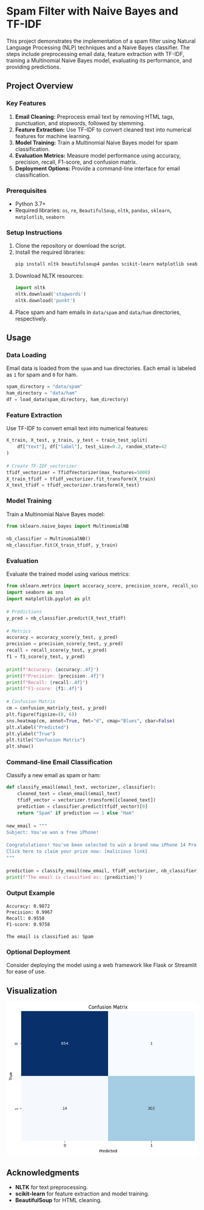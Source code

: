 # Spam Filter with Naive Bayes and TF-IDF

This project demonstrates the implementation of a spam filter using Natural Language Processing (NLP) techniques and a Naive Bayes classifier. The steps include preprocessing email data, feature extraction with TF-IDF, training a Multinomial Naive Bayes model, evaluating its performance, and providing predictions.

## Project Overview

### Key Features
1. **Email Cleaning:** Preprocess email text by removing HTML tags, punctuation, and stopwords, followed by stemming.
2. **Feature Extraction:** Use TF-IDF to convert cleaned text into numerical features for machine learning.
3. **Model Training:** Train a Multinomial Naive Bayes model for spam classification.
4. **Evaluation Metrics:** Measure model performance using accuracy, precision, recall, F1-score, and confusion matrix.
5. **Deployment Options:** Provide a command-line interface for email classification.

### Prerequisites
- Python 3.7+
- Required libraries: `os`, `re`, `BeautifulSoup`, `nltk`, `pandas`, `sklearn`, `matplotlib`, `seaborn`

### Setup Instructions
1. Clone the repository or download the script.
2. Install the required libraries:
   ```bash
   pip install nltk beautifulsoup4 pandas scikit-learn matplotlib seaborn
   ```
3. Download NLTK resources:
   ```python
   import nltk
   nltk.download('stopwords')
   nltk.download('punkt')
   ```
4. Place spam and ham emails in `data/spam` and `data/ham` directories, respectively.

## Usage

### Data Loading
Email data is loaded from the `spam` and `ham` directories. Each email is labeled as `1` for spam and `0` for ham.

```python
spam_directory = "data/spam"  
ham_directory = "data/ham"   
df = load_data(spam_directory, ham_directory)
```

### Feature Extraction
Use TF-IDF to convert email text into numerical features:
```python
X_train, X_test, y_train, y_test = train_test_split(
    df["text"], df["label"], test_size=0.2, random_state=42
)

# Create TF-IDF vectorizer
tfidf_vectorizer = TfidfVectorizer(max_features=5000)
X_train_tfidf = tfidf_vectorizer.fit_transform(X_train)
X_test_tfidf = tfidf_vectorizer.transform(X_test)
```

### Model Training
Train a Multinomial Naive Bayes model:
```python
from sklearn.naive_bayes import MultinomialNB

nb_classifier = MultinomialNB()
nb_classifier.fit(X_train_tfidf, y_train)
```

### Evaluation
Evaluate the trained model using various metrics:
```python
from sklearn.metrics import accuracy_score, precision_score, recall_score, f1_score, confusion_matrix
import seaborn as sns
import matplotlib.pyplot as plt

# Predictions
y_pred = nb_classifier.predict(X_test_tfidf)

# Metrics
accuracy = accuracy_score(y_test, y_pred)
precision = precision_score(y_test, y_pred)
recall = recall_score(y_test, y_pred)
f1 = f1_score(y_test, y_pred)

print(f"Accuracy: {accuracy:.4f}")
print(f"Precision: {precision:.4f}")
print(f"Recall: {recall:.4f}")
print(f"F1-score: {f1:.4f}")

# Confusion Matrix
cm = confusion_matrix(y_test, y_pred)
plt.figure(figsize=(8, 6))
sns.heatmap(cm, annot=True, fmt="d", cmap="Blues", cbar=False)
plt.xlabel("Predicted")
plt.ylabel("True")
plt.title("Confusion Matrix")
plt.show()
```

### Command-line Email Classification
Classify a new email as spam or ham:
```python
def classify_email(email_text, vectorizer, classifier):
    cleaned_text = clean_email(email_text)
    tfidf_vector = vectorizer.transform([cleaned_text])
    prediction = classifier.predict(tfidf_vector)[0]
    return "Spam" if prediction == 1 else "Ham"

new_email = """
Subject: You've won a free iPhone!

Congratulations! You've been selected to win a brand new iPhone 14 Pro Max. 
Click here to claim your prize now: [malicious link]
"""

prediction = classify_email(new_email, tfidf_vectorizer, nb_classifier)
print(f"The email is classified as: {prediction}")
```

### Output Example
```plaintext
Accuracy: 0.9872
Precision: 0.9967
Recall: 0.9558
F1-score: 0.9758

The email is classified as: Spam
```

### Optional Deployment
Consider deploying the model using a web framework like Flask or Streamlit for ease of use.

## Visualization
![Confusion Matrix Example](output.png)

## Acknowledgments
- **NLTK** for text preprocessing.
- **scikit-learn** for feature extraction and model training.
- **BeautifulSoup** for HTML cleaning.
